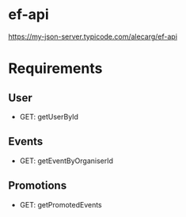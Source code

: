# ef-api

https://my-json-server.typicode.com/alecarg/ef-api

# Requirements

## User
- GET: getUserById

## Events
- GET: getEventByOrganiserId

## Promotions
- GET: getPromotedEvents

